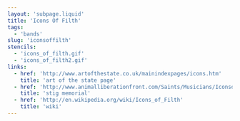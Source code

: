 ```yaml
---
layout: 'subpage.liquid'
title: 'Icons Of Filth'
tags:
  - 'bands'
slug: 'iconsoffilth'
stencils:
  - 'icons_of_filth.gif'
  - 'icons_of_filth2.gif'
links:
  - href: 'http://www.artofthestate.co.uk/mainindexpages/icons.htm'
    title: 'art of the state page'
  - href: 'http://www.animalliberationfront.com/Saints/Musicians/IconsofFilth.htm'
    title: 'stig memorial'
  - href: 'http://en.wikipedia.org/wiki/Icons_of_Filth'
    title: 'wiki'
---
```

